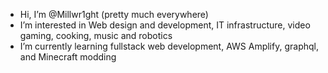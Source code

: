 -  Hi, I’m @Millwr1ght (pretty much everywhere)
-  I’m interested in Web design and development, IT infrastructure, video gaming, cooking, music and robotics
-  I’m currently learning fullstack web development, AWS Amplify, graphql, and Minecraft modding
<!---
Millwr1ght/Millwr1ght is a ✨ special ✨ repository because its `README.md` (this file) appears on your GitHub profile.
You can click the Preview link to take a look at your changes.
--->
